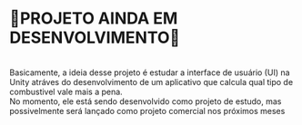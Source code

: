 <h1>🚧PROJETO AINDA EM DESENVOLVIMENTO🚧</h1>
<br>
Basicamente, a ideia desse projeto é estudar a interface de usuário (UI) na Unity atráves do desenvolvimento de um aplicativo que calcula qual tipo de combustivel vale mais a pena.
<br>
No momento, ele está sendo desenvolvido como projeto de estudo, mas possivelmente será lançado como projeto comercial nos próximos meses
